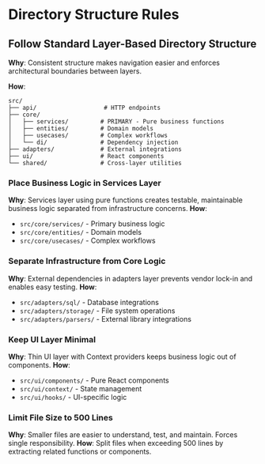 # Directory Structure Rules

## Follow Standard Layer-Based Directory Structure
**Why**: Consistent structure makes navigation easier and enforces architectural boundaries between layers.

**How**:
```
src/
├── api/                   # HTTP endpoints
├── core/
│   ├── services/         # PRIMARY - Pure business functions
│   ├── entities/         # Domain models
│   ├── usecases/         # Complex workflows
│   └── di/               # Dependency injection
├── adapters/             # External integrations
├── ui/                   # React components
└── shared/               # Cross-layer utilities
```

### Place Business Logic in Services Layer
**Why**: Services layer using pure functions creates testable, maintainable business logic separated from infrastructure concerns.
**How**: 
- `src/core/services/` - Primary business logic
- `src/core/entities/` - Domain models  
- `src/core/usecases/` - Complex workflows

### Separate Infrastructure from Core Logic  
**Why**: External dependencies in adapters layer prevents vendor lock-in and enables easy testing.
**How**:
- `src/adapters/sql/` - Database integrations
- `src/adapters/storage/` - File system operations
- `src/adapters/parsers/` - External library integrations

### Keep UI Layer Minimal
**Why**: Thin UI layer with Context providers keeps business logic out of components.
**How**:
- `src/ui/components/` - Pure React components
- `src/ui/context/` - State management
- `src/ui/hooks/` - UI-specific logic

### Limit File Size to 500 Lines
**Why**: Smaller files are easier to understand, test, and maintain. Forces single responsibility.
**How**: Split files when exceeding 500 lines by extracting related functions or components.